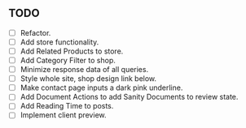 ## TODO

- [ ] Refactor.
- [ ] Add store functionality.
- [ ] Add Related Products to store.
- [ ] Add Category Filter to shop.
- [ ] Minimize response data of all queries.
- [ ] Style whole site, shop design link below.
- [ ] Make contact page inputs a dark pink underline.
- [ ] Add Document Actions to add Sanity Documents to review state.
- [ ] Add Reading Time to posts.
- [ ] Implement client preview.